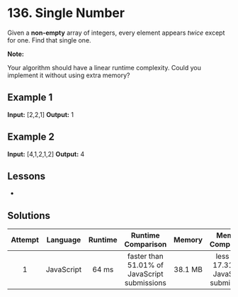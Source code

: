 # 136. Single Number

Given a **non-empty** array of integers, every element appears _twice_ except for one. Find that single one.

**Note:**

Your algorithm should have a linear runtime complexity. Could you implement it without using extra memory?

## Example 1

**Input:** [2,2,1]
**Output:** 1

## Example 2

**Input:** [4,1,2,1,2]
**Output:** 4

## Lessons

- 

## Solutions

|Attempt|Language|Runtime|Runtime Comparison|Memory|Memory Comparison|
|:-:|:-:|:-:|:-:|:-:|:-:|
|1|JavaScript|64 ms|faster than 51.01% of JavaScript submissions|38.1 MB|less than 17.31% of JavaScript submissions|
